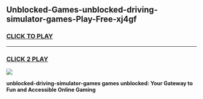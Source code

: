 
## Unblocked-Games-unblocked-driving-simulator-games-Play-Free-xj4gf
<h3>
<a href="https://premium76.site?title=unblocked-driving-simulator-games&ref=09A">CLICK TO PLAY</a></h3>
<hr>

<h3>
<a href="https://premium76.site?title=unblocked-driving-simulator-games&ref=09A">CLICK 2 PLAY</a>
  
</h3>

<a href="https://premium76.site?title=unblocked-driving-simulator-games&ref=09A"><img src="https://clearcache.store/games.png"></a>


**unblocked-driving-simulator-games games unblocked: Your Gateway to Fun and Accessible Online Gaming**
